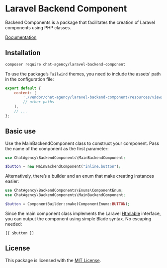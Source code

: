 # Laravel Backend Component

Backend Components is a package that facilitates the creation of Laravel components using PHP classes.

[Documentation](https://github.com/Chat-Agency/backend-component-docs)

## Installation

```bash
composer require chat-agency/laravel-backend-component
```

To use the package’s `Tailwind` themes, you need to include the assets’ path in the configuration file:

```javascript
export default {
    content: [
        './vendor/chat-agency/laravel-backend-component/resources/views/**/*.blade.php', // <- this line
        // other paths
    ],
    // ...
};
```

## Basic use

Use the MainBackendComponent class to construct your component. Pass the name of the component as the first parameter:

```php
use ChatAgency\BackendComponents\MainBackendComponent;

$button = new MainBackendComponent("inline.button");
```

Alternatively, there’s a builder and an enum that make creating instances easier:

```php
use ChatAgency\BackendComponents\Enums\ComponentEnum;
use ChatAgency\BackendComponents\MainBackendComponent;

$button = ComponentBuilder::make(ComponentEnum::BUTTON);
```
Since the main component class implements the Laravel [Htmlable](https://laravel.com/api/8.x/Illuminate/Contracts/Support/Htmlable.html) interface, you can output the component using simple Blade syntax. No escaping needed:

```blade
{{ $button }}
```

## License

This package is licensed with the [MIT License](https://choosealicense.com/licenses/mit/#).